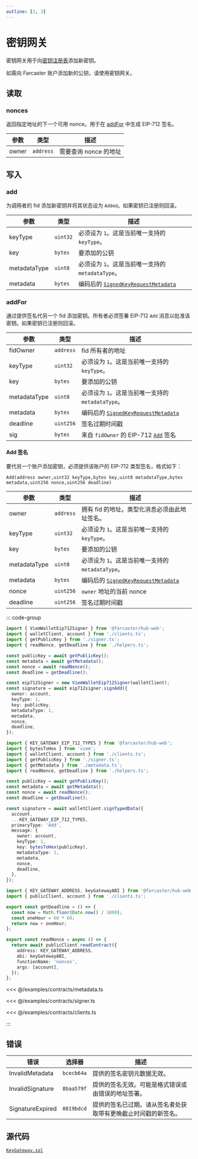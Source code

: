 ```yaml
---
outline: [2, 3]
---
```


# 密钥网关

密钥网关用于向[密钥注册表](/reference/contracts/reference/key-registry.md)添加新密钥。

如需向 Farcaster 账户添加新的公钥，请使用密钥网关。

## 读取

### nonces

返回指定地址的下一个可用 nonce。用于在 [addFor](#addFor) 中生成 EIP-712 签名。

| 参数  | 类型      | 描述                  |
| ----- | --------- | --------------------- |
| owner | `address` | 需要查询 nonce 的地址 |

## 写入

### add

为调用者的 fid 添加新密钥并将其状态设为 `Added`。如果密钥已注册则回滚。

| 参数         | 类型     | 描述                                                                                                                               |
| ------------ | -------- | ---------------------------------------------------------------------------------------------------------------------------------- |
| keyType      | `uint32` | 必须设为 `1`。这是当前唯一支持的 `keyType`。                                                                                       |
| key          | `bytes`  | 要添加的公钥                                                                                                                       |
| metadataType | `uint8`  | 必须设为 `1`。这是当前唯一支持的 `metadataType`。                                                                                  |
| metadata     | `bytes`  | 编码后的 [`SignedKeyRequestMetadata`](/reference/contracts/reference/signed-key-request-validator#signedkeyrequestmetadata-struct) |

### addFor

通过提供签名代另一个 fid 添加密钥。所有者必须签署 EIP-712 `Add` 消息以批准该密钥。如果密钥已注册则回滚。

| 参数         | 类型      | 描述                                                                                                                               |
| ------------ | --------- | ---------------------------------------------------------------------------------------------------------------------------------- |
| fidOwner     | `address` | fid 所有者的地址                                                                                                                   |
| keyType      | `uint32`  | 必须设为 `1`。这是当前唯一支持的 `keyType`。                                                                                       |
| key          | `bytes`   | 要添加的公钥                                                                                                                       |
| metadataType | `uint8`   | 必须设为 `1`。这是当前唯一支持的 `metadataType`。                                                                                  |
| metadata     | `bytes`   | 编码后的 [`SignedKeyRequestMetadata`](/reference/contracts/reference/signed-key-request-validator#signedkeyrequestmetadata-struct) |
| deadline     | `uint256` | 签名过期时间戳                                                                                                                     |
| sig          | `bytes`   | 来自 `fidOwner` 的 EIP-712 [`Add`](/reference/contracts/reference/key-gateway#add-signature) 签名                                  |

#### Add 签名

要代另一个账户添加密钥，必须提供该账户的 EIP-712 类型签名，格式如下：

`Add(address owner,uint32 keyType,bytes key,uint8 metadataType,bytes metadata,uint256 nonce,uint256 deadline)`

| 参数         | 类型      | 描述                                                                                                                               |
| ------------ | --------- | ---------------------------------------------------------------------------------------------------------------------------------- |
| owner        | `address` | 拥有 fid 的地址。类型化消息必须由此地址签名。                                                                                      |
| keyType      | `uint32`  | 必须设为 `1`。这是当前唯一支持的 `keyType`。                                                                                       |
| key          | `bytes`   | 要添加的公钥                                                                                                                       |
| metadataType | `uint8`   | 必须设为 `1`。这是当前唯一支持的 `metadataType`。                                                                                  |
| metadata     | `bytes`   | 编码后的 [`SignedKeyRequestMetadata`](/reference/contracts/reference/signed-key-request-validator#signedkeyrequestmetadata-struct) |
| nonce        | `uint256` | `owner` 地址的当前 nonce                                                                                                           |
| deadline     | `uint256` | 签名过期时间戳                                                                                                                     |

::: code-group

```ts [@farcaster/hub-web]
import { ViemWalletEip712Signer } from '@farcaster/hub-web';
import { walletClient, account } from './clients.ts';
import { getPublicKey } from './signer.ts';
import { readNonce, getDeadline } from './helpers.ts';

const publicKey = await getPublicKey();
const metadata = await getMetadata();
const nonce = await readNonce();
const deadline = getDeadline();

const eip712Signer = new ViemWalletEip712Signer(walletClient);
const signature = await eip712signer.signAdd({
  owner: account,
  keyType: 1,
  key: publicKey,
  metadataType: 1,
  metadata,
  nonce,
  deadline,
});
```

```ts [Viem]
import { KEY_GATEWAY_EIP_712_TYPES } from '@farcaster/hub-web';
import { bytesToHex } from 'viem';
import { walletClient, account } from './clients.ts';
import { getPublicKey } from './signer.ts';
import { getMetadata } from './metadata.ts';
import { readNonce, getDeadline } from './helpers.ts';

const publicKey = await getPublicKey();
const metadata = await getMetadata();
const nonce = await readNonce();
const deadline = getDeadline();

const signature = await walletClient.signTypedData({
  account,
  ...KEY_GATEWAY_EIP_712_TYPES,
  primaryType: 'Add',
  message: {
    owner: account,
    keyType: 1,
    key: bytesToHex(publicKey),
    metadataType: 1,
    metadata,
    nonce,
    deadline,
  },
});
```

```ts [helpers.ts]
import { KEY_GATEWAY_ADDRESS, keyGatewayABI } from '@farcaster/hub-web';
import { publicClient, account } from './clients.ts';

export const getDeadline = () => {
  const now = Math.floor(Date.now() / 1000);
  const oneHour = 60 * 60;
  return now + oneHour;
};

export const readNonce = async () => {
  return await publicClient.readContract({
    address: KEY_GATEWAY_ADDRESS,
    abi: keyGatewayABI,
    functionName: 'nonces',
    args: [account],
  });
};
```

<<< @/examples/contracts/metadata.ts

<<< @/examples/contracts/signer.ts

<<< @/examples/contracts/clients.ts

:::

## 错误

| 错误             | 选择器     | 描述                                                           |
| ---------------- | ---------- | -------------------------------------------------------------- |
| InvalidMetadata  | `bcecb64a` | 提供的签名密钥元数据无效。                                     |
| InvalidSignature | `8baa579f` | 提供的签名无效。可能是格式错误或由错误的地址签署。             |
| SignatureExpired | `0819bdcd` | 提供的签名已过期。请从签名者处获取带有更晚截止时间戳的新签名。 |

## 源代码

[`KeyGateway.sol`](https://github.com/farcasterxyz/contracts/blob/1aceebe916de446f69b98ba1745a42f071785730/src/KeyGateway.sol)
